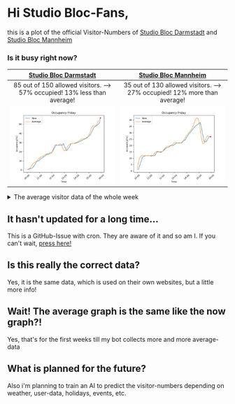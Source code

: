 # Hi Studio Bloc-Fans,
this is a plot of the official Visitor-Numbers of  [Studio Bloc Darmstadt](https://darmstadt.studiobloc.de/) and [Studio Bloc Mannheim](https://mannheim.studiobloc.de/)

### Is it busy right now? 
| [Studio Bloc Darmstadt](https://darmstadt.studiobloc.de/) | [Studio Bloc Mannheim](https://mannheim.studiobloc.de/) | 
|:-:|:-:|
|<!-- BEGIN UPDATINGDATA BOARD Darmstadt-->85 out of 150 allowed visitors. --> 57% occupied! 13% less than average!<!-- END UPDATINGDATA BOARD Darmstadt-->|<!-- BEGIN UPDATINGDATA BOARD Mannheim-->35 out of 130 allowed visitors. --> 27% occupied! 12% more than average!<!-- END UPDATINGDATA BOARD Mannheim-->|
|<!-- BEGIN UPDATINGPNG BOARD Darmstadt--><img src="./png/Darmstadt15_59_27.png"><!-- END UPDATINGPNG BOARD Darmstadt-->|<!-- BEGIN UPDATINGPNG BOARD Mannheim--><img src="./png/Mannheim15_59_26.png"><!-- END UPDATINGPNG BOARD Mannheim-->|


<details>
  <summary>The average visitor data of the whole week</summary>

<!-- BEGIN UPDATINGDAYSPNG BOARD-->
| Darmstadt | Mannheim |
|:-:|:-:|
|<img src="./png/Working.png">|<img src="./png/Working.png">|
|<img src="./png/Working.png">|<img src="./png/Working.png">|
|<img src="./png/OtherDays/DarmstadtWednesday.png">|<img src="./png/OtherDays/MannheimWednesday.png">|
|<img src="./png/OtherDays/DarmstadtThursday.png">|<img src="./png/OtherDays/MannheimThursday.png">|
|<img src="./png/Working.png">|<img src="./png/Working.png">|
|<img src="./png/Working.png">|<img src="./png/Working.png">|
|<img src="./png/Working.png">|<img src="./png/Working.png">|
<!-- END UPDATINGDAYSPNG BOARD-->
</details>

## It hasn't updated for a long time...
This is a GitHub-Issue with cron. They are aware of it and so am I. 
If you can't wait, [press here!](https://github.com/bloedboemmel/StudioBloc/issues/new?title=StudioBloc%3AUpdate%20Yourself%21&body=Please+do+not+change+the+title.+Just+click+"Submit+new+issue".+You+don't+need+to+do+anything+else+%3AD)

## Is this really the correct data?
Yes, it is the same data, which is used on their own websites, but a little more info!

## Wait! The average graph is the same like the now graph?!
Yes, that's for the first weeks till my bot collects more and more average-data

## What is planned for the future?
Also i'm planning to train an AI to predict the visitor-numbers depending on weather, user-data, holidays, events, etc.